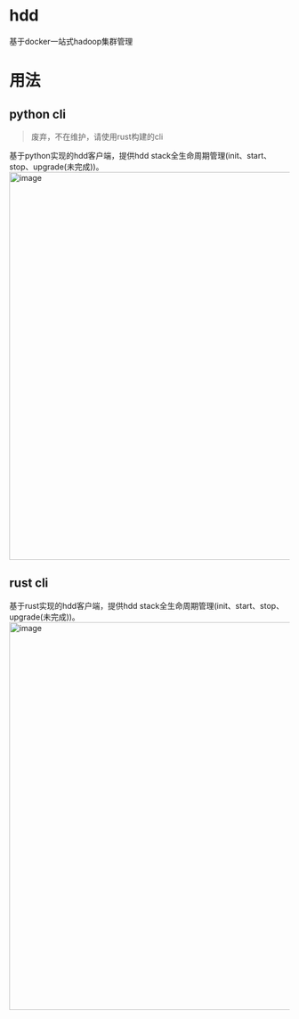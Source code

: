 # hdd
基于docker一站式hadoop集群管理

# 用法
## python cli
> 废弃，不在维护，请使用rust构建的cli

基于python实现的hdd客户端，提供hdd stack全生命周期管理(init、start、stop、upgrade(未完成))。<br/>
<img width="696" alt="image" src="https://user-images.githubusercontent.com/77819741/203190961-ec77143a-107b-4be2-af32-2e9d47fcc189.png">

## rust cli
基于rust实现的hdd客户端，提供hdd stack全生命周期管理(init、start、stop、upgrade(未完成))。<br/>
<img width="696" alt="image" src="https://user-images.githubusercontent.com/77819741/204431446-09ea073f-9578-4279-9068-4144d6e13a29.png">
